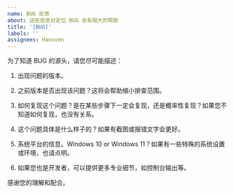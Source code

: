 ```yaml
---
name: BUG 反馈
about: 这些信息对定位 BUG 会有很大的帮助
title: '[BUG]'
labels: ''
assignees: Hanxven
---
```


为了知道 BUG 的源头，请您尽可能描述：

1. 出现问题的版本。

2. 之前版本是否出现该问题？这将会帮助缩小排查范围。

3. 如何复现这个问题？是在某些步骤下一定会复现，还是概率性复现？如果您不知道如何复现，也没有关系。

4. 这个问题具体是什么样子的？如果有截图或报错文字会更好。

5. 系统平台的信息。Windows 10 or Windows 11？如果有一些特殊的系统设置或环境，也请点明。

6. 如果您也是开发者，可以提供更多专业细节，如控制台输出等。

感谢您的理解和配合。
